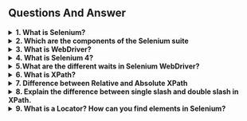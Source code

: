 ## Questions And Answer

<details>
<summary><b>1. What is Selenium?</b></summary>

---

  <p>Selenium is an open-source automation testing tool used for testing web applications. It provides a set of libraries and APIs that allow developers to interact with web elements, simulate user actions, and validate web application behavior. Selenium supports various programming languages such as Java, Python, C#, Ruby, and JavaScript.</p>

</details>

<details>
<summary><b>2. Which are the components of the Selenium suite</b></summary>

---

  <p>Selenium is not just a single tool or a utility. Rather, it’s a bundle of multiple test tools, referred to as a suite. Each of the tools is designed to meet specific criteria for testing and testing environments.

The suite package contains the following set of tools:

- **Selenium IDE (Integrated Development Environment)** – Open-source record and playback test automation for the web. This is distributed as a plug-in to Firefox and Chrome.

- **Selenium RC (Remote Control)** – Selenium RC is a server that allows a user to build test scripts in a desired programming language. It also enables test scripts to be performed across a wide spectrum of browsers.

- **Selenium WebDriver** – WebDriver is an entirely different tool, with different advantages over Selenium RC. WebDriver interacts directly with the web browser and makes use of its native compatibility to automate. 

- **Selenium Grid** – Selenium Grid is used to simultaneously distribute the test execution on multiple platforms and environments.
</p>

</details>

<details>
<summary><b>3. What is WebDriver?</b></summary>

---

  <p>WebDriver is a simple and concise programming interface. As an object-oriented and lightweight API, it drives the browser through interface-type reference variables.</p>

**1. WebDriver is a simple and concise programming interface:**

- WebDriver is an interface in Selenium that provides a set of methods and commands for controlling a web browser.
- It offers a simplified and easy-to-understand way to interact with web elements and perform actions on web pages.
- The design of the WebDriver interface aims to make it intuitive for developers to write automated tests and perform web automation tasks.

**2. As an object-oriented and lightweight API:**

- WebDriver follows the principles of object-oriented programming (OOP), which emphasizes the use of objects and classes to model real-world entities and interactions.
- In WebDriver, web browsers, web elements, and other components are represented as objects, and actions are performed by calling methods on these objects.
WebDriver is lightweight in the sense that it provides only the essential features and functionality needed for browser automation, without unnecessary complexity or overhead.

**3. It drives the browser through interface-type reference variables:**

- In WebDriver, you interact with the browser by creating objects of types that implement the WebDriver interface.
- When you create a WebDriver object, you typically declare it using the WebDriver interface type, like this: __WebDriver driver = new ChromeDriver()__; or __WebDriver driver = new FirefoxDriver()__;.
- This approach allows for flexibility and modularity in your code because you can switch between different browser implementations (e.g., ChromeDriver, FirefoxDriver) without changing much of your code.
- Using interface-type reference variables also promotes good programming practices, such as coding to interfaces rather than concrete implementations, which makes your code easier to maintain and extend.

</details>

<details>
<summary><b>4. What is Selenium 4?
</b></summary>

---

  <p>Selenium 4 is the latest version of Selenium WebDriver, which will be fully standardized with <a href='https://www.w3.org/'>W3C</a>. Since most browsers such as Chrome, Safari, Firefox, Internet Explorer, and Edge follow W3C standardization, browser drivers will interact with Selenium WebDriver in W3C standard protocol.</p>

</details>

<details>
<summary><b>5.What are the different waits in Selenium WebDriver?
</b></summary>

---

  <p>There are three types of waits in WebDriver:

**1. Implicit Waits:** This is a wait timeout that applies to an instance on a WebDriver. It implies that all actions of this instance are time-out only after waiting for a period of time.

**_Python Code_**
```Python

from selenium import webdriver

# Create a new instance of the Firefox driver
driver = webdriver.Firefox()

# Set implicit wait time to 10 seconds
driver.implicitly_wait(10)

# Navigate to a webpage
driver.get("http://www.example.com")

# Find an element
element = driver.find_element_by_id("some_id")

# Perform actions on the element
element.click()

# Close the browser
driver.quit()


```
**_Java Code_**
```Java
import org.openqa.selenium.WebDriver;
import org.openqa.selenium.firefox.FirefoxDriver;
import java.util.concurrent.TimeUnit;

public class Example {
    public static void main(String[] args) {
        // Create a new instance of the Firefox driver
        WebDriver driver = new FirefoxDriver();

        // Set implicit wait time to 10 seconds
        driver.manage().timeouts().implicitlyWait(10, TimeUnit.SECONDS);

        // Navigate to a webpage
        driver.get("http://www.example.com");

        // Find an element
        WebElement element = driver.findElement(By.id("some_id"));

        // Perform actions on the element
        element.click();

        // Close the browser
        driver.quit();
    }
}


```

**2. Explicit Waits:** This is an exclusive time-out method that works by adding code to delay the execution until a specific condition arises. It is more customizable in terms that we can set it up to wait for any suitable situation. Usually, we use a few of the pre-built expected conditions to wait for elements to become clickable, visible, invisible, etc.

**_Python Code_**
```Python

from selenium import webdriver
from selenium.webdriver.common.by import By
from selenium.webdriver.support.ui import WebDriverWait
from selenium.webdriver.support import expected_conditions as EC

# Create a new instance of the Firefox driver
driver = webdriver.Firefox()

# Navigate to a webpage
driver.get("http://www.example.com")

# Wait for the element to be clickable
element = WebDriverWait(driver, 10).until(EC.element_to_be_clickable((By.ID, "some_id")))

# Perform actions on the element
element.click()

# Close the browser
driver.quit()



```
**_Java Code_**
```Java
import org.openqa.selenium.WebDriver;
import org.openqa.selenium.firefox.FirefoxDriver;
import org.openqa.selenium.support.ui.WebDriverWait;
import org.openqa.selenium.support.ui.ExpectedConditions;
import org.openqa.selenium.By;

public class Example {
    public static void main(String[] args) {
        // Create a new instance of the Firefox driver
        WebDriver driver = new FirefoxDriver();

        // Navigate to a webpage
        driver.get("http://www.example.com");

        // Set explicit wait time to 10 seconds
        WebDriverWait wait = new WebDriverWait(driver, 10);

        // Wait for the element to be clickable
        WebElement element = wait.until(ExpectedConditions.elementToBeClickable(By.id("some_id")));

        // Perform actions on the element
        element.click();

        // Close the browser
        driver.quit();
    }
}


```

**3. Fluent Waits:** This defines the maximum amount of time to wait for a particular condition and frequency to test the condition before throwing an exception to “ElementNotVisibleException.”</p>

</details>

<details>
<summary><b>6. What is XPath?</b></summary>

---

  <p>While DOM is the recognized standard way for navigating through an HTML element tree, XPath is the navigation tool used to locate a web element based on its XML path.

XML stands for ‘Extensible Markup Language’ and is used to store, organize, and transport arbitrary data. It stores data in a key-value pair that is very much similar to HTML tags. Both being markup languages and falling under the same umbrella, XPath can be used to locate HTML elements.

The fundamental concept behind locating elements using XPath is traversing between various elements across the entire page and thus enabling a user to find an element with the reference of another element.Selenium is an open-source automation testing tool used for testing web applications. It provides a set of libraries and APIs that allow developers to interact with web elements, simulate user actions, and validate web application behavior. Selenium supports various programming languages such as Java, Python, C#, Ruby, and JavaScript.</p>

</details>

<details>
<summary><b>7. Difference between Relative and Absolute XPath</b></summary>

---

| Feature          | Relative XPath                                              | Absolute XPath                                              |
|------------------|-------------------------------------------------------------|-------------------------------------------------------------|
| Scope            | Scoped to the current element and its descendants           | Scoped from the root element to the desired element         |
| Flexibility      | More flexible and less brittle, adjusts with changes in DOM | Less flexible and more brittle, prone to breaking with DOM changes |
| Readability      | More readable, easier to understand and maintain            | Less readable, can be lengthy and complex                   |
| Performance      | Typically faster as it only traverses a subset of the DOM   | Can be slower, as it traverses the entire DOM tree          |
| Usage            | Preferred choice for dynamic and changing web pages         | Used when elements have static positions in the DOM         |
| Syntax           | Uses concise syntax, typically starts with "//"             | Requires full path from the root element                    |
| Example          | `//input[@id='username']`                                  | `/html/body/div[1]/form/div[2]/input[1]`                   |

</details>

<details>
  <summary><b>8. Explain the difference between single slash and double slash in XPath.</b></summary>

---
- __Single slash (/)__:
  Single slash is used to create an XPath with an absolute path. In this case, the XPath would start selection from the document’s start node.
- __Double slash (//)__:
  Double slash is used to create an XPath with a relative path. In this case, the XPath would start selection from anywhere within the document.
</details>

<details>
  <summary><b>9. What is a Locator? How can you find elements in Selenium?</b></summary>

---
Selenium uses locators to find and match the elements of a web page that it needs to interact with. There are different types of Selenium locators to identify various web elements on a web page:

- __ID:__ Matches by element ID. For example `<button id=”submit”>`. </br>

__Usage:__

```Selenium
driver.find_element(By.ID, “submit”)
```

- __Class Name:__ Matches by element class name. For example `<button class=”btn”>`. </br>

__Usage:__

```Selenium
driver.find_element(By.CLASS_NAME, “btn”)
```

- __Name:__ Matches by element name. For example `<button name=”button1″>`. </br>

__Usage:__

```Selenium
driver.find_element(By.NAME, “button1”)
```

- __Link Text:__ Matches by exact text. For example `<a href=”https://example.com”>Click here</a>`. </br>

__Usage:__

```Selenium
driver.find_element(By.LINK_TEXT, “Click here”)
```

- __Partial Link Text:__ Matches by partial text. For example `<a href=”https://example.com”>Click here to register</a>`. </br>

__Usage:__

```Selenium
driver.find_element(By.PARTIAL_LINK_TEXT, “here to”)
```

- __Tag Name:__ Matches by HTML tag name. For example `<button>`. </br>

__Usage:__

```Selenium
driver.find_element(By.TAG_NAME, “button”)
```

- __CSS Selector:__ Matches by CSS selector. For example `<button class=”btn primary”>`. </br>

__Usage:__

```Selenium
driver.find_element(By.CSS_SELECTOR, “.btn.primary”)
```

- __XPath:__ Matches by XPath query. For example `<button class=”btn primary”>`. </br>

__Usage:__

```Selenium
driver.find_element(By.XPATH, “//button[@class=’btn primary’]”)
```

</details>

<!-- Example: Adding a button -->



